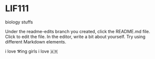 # LIF111
biology stuffs 


Under the readme-edits branch you created, click the README.md file.
Click  to edit the file.
In the editor, write a bit about yourself. Try using different Markdown elements.



i love ⚒️ing girls
i love 🇦🇷
